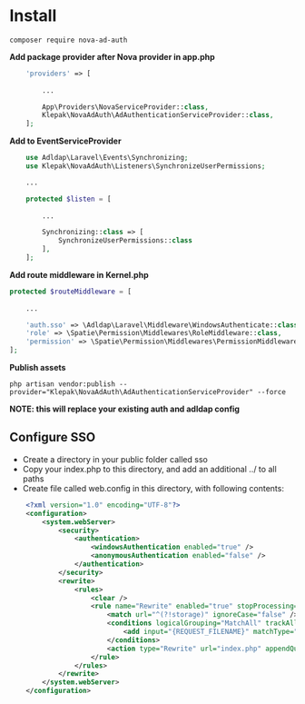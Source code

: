 # Install
    composer require nova-ad-auth
  
**Add package provider after Nova provider in app.php**  

```php
    'providers' => [
    
        ...

        App\Providers\NovaServiceProvider::class,
        Klepak\NovaAdAuth\AdAuthenticationServiceProvider::class,
    ];
```

**Add to EventServiceProvider**  

```php
    use Adldap\Laravel\Events\Synchronizing;
    use Klepak\NovaAdAuth\Listeners\SynchronizeUserPermissions;

    ...

    protected $listen = [
        
        ...

        Synchronizing::class => [
            SynchronizeUserPermissions::class
        ],
    ];
```

**Add route middleware in Kernel.php**  

```php
protected $routeMiddleware = [
    
    ...

    'auth.sso' => \Adldap\Laravel\Middleware\WindowsAuthenticate::class,
    'role' => \Spatie\Permission\Middlewares\RoleMiddleware::class,
    'permission' => \Spatie\Permission\Middlewares\PermissionMiddleware::class,
];
```

**Publish assets**  

    php artisan vendor:publish --provider="Klepak\NovaAdAuth\AdAuthenticationServiceProvider" --force
  
**NOTE: this will replace your existing auth and adldap config**

## Configure SSO

- Create a directory in your public folder called sso
- Copy your index.php to this directory, and add an additional ../ to all paths
- Create file called web.config in this directory, with following contents:

```xml
    <?xml version="1.0" encoding="UTF-8"?>
    <configuration>
        <system.webServer>
            <security>
                <authentication>
                    <windowsAuthentication enabled="true" />
                    <anonymousAuthentication enabled="false" />
                </authentication>
            </security>
            <rewrite>
                <rules>
                    <clear />
                    <rule name="Rewrite" enabled="true" stopProcessing="true">
                        <match url="^(?!storage)" ignoreCase="false" />
                        <conditions logicalGrouping="MatchAll" trackAllCaptures="false">
                            <add input="{REQUEST_FILENAME}" matchType="IsFile" ignoreCase="false" negate="true" />
                        </conditions>
                        <action type="Rewrite" url="index.php" appendQueryString="true" />
                    </rule>
                </rules>
            </rewrite>
        </system.webServer>
    </configuration>
```
